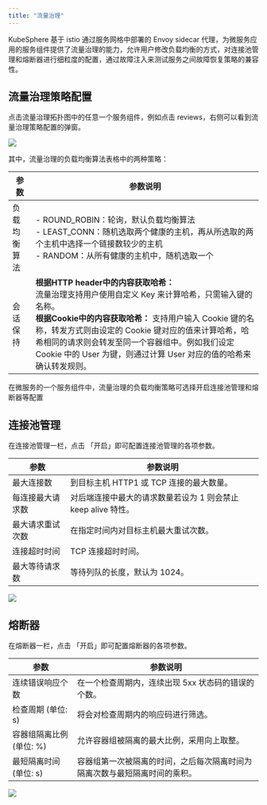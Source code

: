 ```yaml
---
title: "流量治理"
---
```


KubeSphere 基于 istio 通过服务网格中部署的 Envoy sidecar 代理，为微服务应用的服务组件提供了流量治理的能力，允许用户修改负载均衡的方式，对连接池管理和熔断器进行细粒度的配置，通过故障注入来测试服务之间故障恢复策略的兼容性。

## 流量治理策略配置

点击流量治理拓扑图中的任意一个服务组件，例如点击 reviews，右侧可以看到流量治理策略配置的弹窗。

![](https://pek3b.qingstor.com/kubesphere-docs/png/20190415091333.png)

其中，流量治理的负载均衡算法表格中的两种策略：


| **参数** | **参数说明** | 
|----|----|
| 负载均衡算法 <br> | - ROUND_ROBIN：轮询，默认负载均衡算法 <br> - LEAST_CONN：随机选取两个健康的主机，再从所选取的两个主机中选择一个链接数较少的主机 <br> -  RANDOM：从所有健康的主机中，随机选取一个    | 
| 会话保持 <br> | **根据HTTP header中的内容获取哈希：**  <br> 流量治理支持用户使用自定义 Key 来计算哈希，只需输入键的名称。 <br> **根据Cookie中的内容获取哈希：**  支持用户输入 Cookie 键的名称，转发方式则由设定的 Cookie 键对应的值来计算哈希，哈希相同的请求则会转发至同一个容器组中。例如我们设定 Cookie 中的 User 为键，则通过计算 User 对应的值的哈希来确认转发规则。     |


在微服务的一个服务组件中，流量治理的负载均衡策略可选择开启连接池管理和熔断器等配置

## 连接池管理

在连接池管理一栏，点击 「开启」即可配置连接池管理的各项参数。

| **参数** | **参数说明** | 
|----|----|
| 最大连接数 | 到目标主机 HTTP1 或 TCP 连接的最大数量。 | 
| 每连接最大请求数 | 对后端连接中最大的请求数量若设为 1 则会禁止 keep alive 特性。 | 
| 最大请求重试次数 | 在指定时间内对目标主机最大重试次数。 | 
| 连接超时时间 | TCP 连接超时时间。 | 
| 最大等待请求数 | 等待列队的长度，默认为 1024。 | 

![](https://pek3b.qingstor.com/kubesphere-docs/png/20190415115226.png)

## 熔断器

在熔断器一栏，点击 「开启」即可配置熔断器的各项参数。

| **参数** | **参数说明** | 
|----|----|
| 连续错误响应个数 | 在一个检查周期内，连续出现 5xx 状态码的错误的个数。 | 
| 检查周期 (单位: s)   | 将会对检查周期内的响应码进行筛选。 | 
| 容器组隔离比例(单位: %)   | 允许容器组被隔离的最大比例，采用向上取整。 |
| 最短隔离时间 (单位: s)   | 容器组第一次被隔离的时间，之后每次隔离时间为隔离次数与最短隔离时间的乘积。 | 

![](https://pek3b.qingstor.com/kubesphere-docs/png/20190415115340.png)



